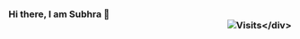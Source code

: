 ### Hi there, I am Subhra 👋 <div align="right">![Visits](https://img.shields.io/badge/Visits-21-blue?label=PageVisitCounter![Visits](https://img.shields.io/badge/Visits-20-blue?label=PageVisitCounter&labelColor=000000&logo=GitHub&logoColor=FFFFFF&color=1D70B8&style=for-the-badge)labelColor=000000![Visits](https://img.shields.io/badge/Visits-20-blue?label=PageVisitCounter&labelColor=000000&logo=GitHub&logoColor=FFFFFF&color=1D70B8&style=for-the-badge)logo=GitHub![Visits](https://img.shields.io/badge/Visits-20-blue?label=PageVisitCounter&labelColor=000000&logo=GitHub&logoColor=FFFFFF&color=1D70B8&style=for-the-badge)logoColor=FFFFFF![Visits](https://img.shields.io/badge/Visits-20-blue?label=PageVisitCounter&labelColor=000000&logo=GitHub&logoColor=FFFFFF&color=1D70B8&style=for-the-badge)color=1D70B8![Visits](https://img.shields.io/badge/Visits-20-blue?label=PageVisitCounter&labelColor=000000&logo=GitHub&logoColor=FFFFFF&color=1D70B8&style=for-the-badge)style=for-the-badge)</div>





<!--https://github.com/Armanx200/visitor-badge
**SubhraSMukherjee/SubhraSMukherjee** is a ✨ _special_ ✨ repository because its `README.md` (this file) appears on your GitHub profile.

Here are some ideas to get you started:

- 🔭 I’m currently working on ...
- 🌱 I’m currently learning ...
- 👯 I’m looking to collaborate on ...
- 🤔 I’m looking for help with ...
- 💬 Ask me about ...
- 📫 How to reach me: ...
- 😄 Pronouns: ...
- ⚡ Fun fact: ...
-->
